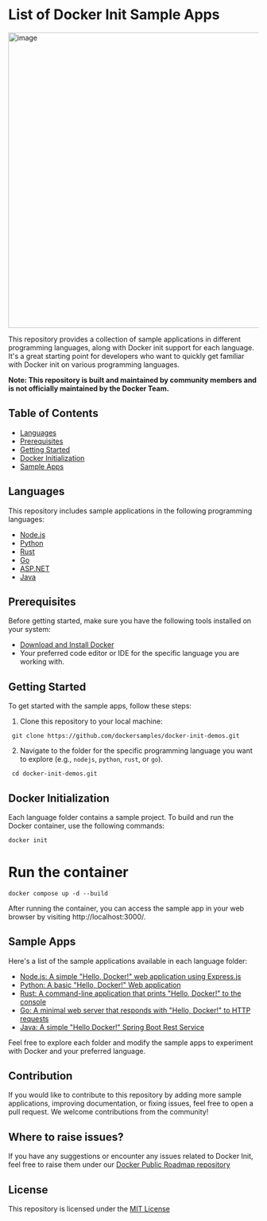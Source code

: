 # List of Docker Init Sample Apps

<img width="594" alt="image" src="https://github.com/dockersamples/docker-init-demos/assets/313480/ea0d3e1e-46f7-4855-9f40-4ddf1525e10e">


This repository provides a collection of sample applications in different programming languages, along with Docker init support for each language. It's a great starting point for developers who want to quickly get familiar with Docker init on various programming languages.

**Note: This repository is built and maintained by community members and is not officially maintained by the Docker Team.**

## Table of Contents

- [Languages](#languages)
- [Prerequisites](#prerequisites)
- [Getting Started](#getting-started)
- [Docker Initialization](#docker-initialization)
- [Sample Apps](#sample-apps)

## Languages

This repository includes sample applications in the following programming languages:

- [Node.js](./node)
- [Python](./python)
- [Rust](./rust)
- [Go](./go)
- [ASP.NET](./dotnet)
- [Java](./java)

## Prerequisites

Before getting started, make sure you have the following tools installed on your system:

- [Download and Install Docker](https://www.docker.com/products/docker-desktop/)
- Your preferred code editor or IDE for the specific language you are working with.

## Getting Started

To get started with the sample apps, follow these steps:

1. Clone this repository to your local machine:

```
 git clone https://github.com/dockersamples/docker-init-demos.git
```

2. Navigate to the folder for the specific programming language you want to explore (e.g., `nodejs`, `python`, `rust`, or `go`).

```
 cd docker-init-demos.git
```

## Docker Initialization

Each language folder contains a sample project. To build and run the Docker container, use the following commands:

```bash
docker init
```

# Run the container
```
docker compose up -d --build
```

After running the container, you can access the sample app in your web browser by visiting http://localhost:3000/.

## Sample Apps

Here's a list of the sample applications available in each language folder:

- [Node.js: A simple "Hello, Docker!" web application using Express.js](./node)
- [Python: A basic "Hello, Docker!" Web application](./python)
- [Rust: A command-line application that prints "Hello, Docker!" to the console](./rust)
- [Go: A minimal web server that responds with "Hello, Docker!" to HTTP requests](./go)
- [Java: A simple "Hello Docker!" Spring Boot Rest Service](./java)


Feel free to explore each folder and modify the sample apps to experiment with Docker and your preferred language.

## Contribution

If you would like to contribute to this repository by adding more sample applications, improving documentation, or fixing issues, feel free to open a pull request. We welcome contributions from the community!

## Where to raise issues?


If you have any suggestions or encounter any issues related to Docker Init, feel free to raise them under our [Docker Public Roadmap repository](https://github.com/docker/roadmap)

## License

This repository is licensed under the [MIT License](./LICENSE)


